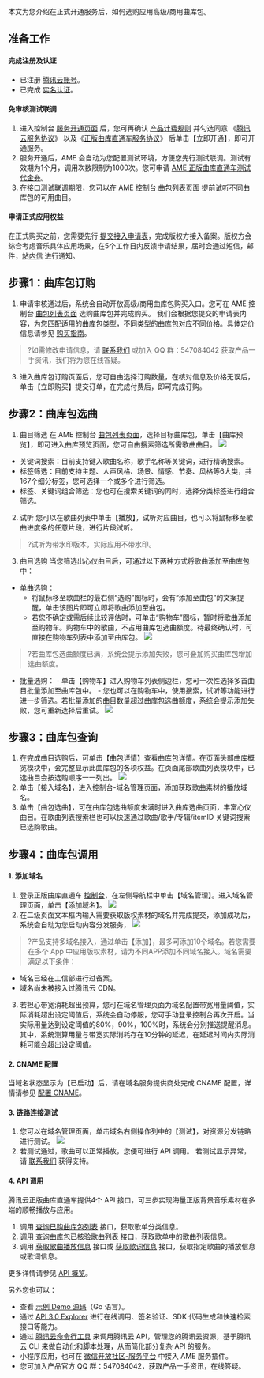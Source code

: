 本文为您介绍在正式开通服务后，如何选购应用高级/商用曲库包。

## 准备工作


#### 完成注册及认证

- 已注册 [腾讯云账号](https://cloud.tencent.com/register?s_url=https%3A%2F%2Fcloud.tencent.com%2F)。
- 已完成 [实名认证](https://cloud.tencent.com/document/product/378/3629)。


#### 免审核测试联调

1. 进入控制台 [服务开通页面](https://console.cloud.tencent.com/ame) 后，您可再确认 [产品计费规则](https://cloud.tencent.com/document/product/1155/38826) 并勾选同意 《[腾讯云服务协议](https://cloud.tencent.com/document/product/301/1967)》 以及《[正版曲库直通车服务协议](https://cloud.tencent.com/document/product/1155/40757)》 后单击【立即开通】，即可开通服务。
2. 服务开通后，AME 会自动为您配置测试环境，方便您先行测试联调。测试有效期为1个月，调用次数限制为1000次。您可申请 [AME 正版曲库直通车测试代金券](https://cloud.tencent.com/apply/p/udx74wlxdri)。
3. 在接口测试联调期限，您可以在 AME 控制台[ 曲包列表页面](https://console.cloud.tencent.com/ame/preview) 提前试听不同曲库包的可用曲目。



#### 申请正式应用权益

在正式购买之前，您需要先行 [提交接入申请表](https://cloud.tencent.com/apply/p/ewsz9hgjdpd)，完成版权方接入备案。版权方会综合考虑音乐具体应用场景，在5个工作日内反馈申请结果，届时会通过短信，邮件，[站内信](https://console.cloud.tencent.com/message) 进行通知。


## 步骤1：曲库包订购

1. 申请审核通过后，系统会自动开放高级/商用曲库包购买入口。您可在 AME 控制台 [曲包列表页面](https://console.cloud.tencent.com/ame/preview) 选购曲库包并完成购买。
我们会根据您提交的申请表内容，为您匹配适用的曲库包类型，不同类型的曲库包对应不同价格。具体定价信息请参见 [购买指南](https://cloud.tencent.com/document/product/1155/38826)。
>?如需修改申请信息，请 [联系我们](https://cloud.tencent.com/act/event/connect-service) 或加入 QQ 群：547084042 获取产品一手资讯，我们将为您在线答疑。
3. 进入曲库包订购页面后，您可自由选择订购数量，在核对信息及价格无误后，单击【立即购买】提交订单，在完成付费后，即可完成订购。


## 步骤2：曲库包选曲

1. 曲目筛选
在 AME 控制台 [曲包列表页面](https://console.cloud.tencent.com/ame/preview)，选择目标曲库包，单击【曲库预览】，即可进入曲库预览页面，您可自由搜索筛选所需歌曲曲目。
![](https://main.qcloudimg.com/raw/5b151276890a8e4a693db663bd352b4a.jpg)
 - 关键词搜索：目前支持键入歌曲名称，歌手名称等关键词，进行精确搜索。
 - 标签筛选：目前支持主题、人声风格、场景、情感、节奏、风格等6大类，共167个细分标签，您可选择一个或多个进行筛选。
 - 标签、关键词组合筛选：您也可在搜索关键词的同时，选择分类标签进行组合筛选。
2. 试听
您可以在歌曲列表中单击【播放】，试听对应曲目，也可以将鼠标移至歌曲进度条的任意片段，进行片段试听。
>?试听为带水印版本，实际应用不带水印。
3. 曲目选购
当您筛选出心仪曲目后，可通过以下两种方式将歌曲添加至曲库包中：
 - 单曲选购：
	 - 将鼠标移至歌曲栏的最右侧“选购”图标时，会有“添加至曲包”的文案提醒，单击该图片即可立即将歌曲添加至曲包。
	 - 若您不确定或需后续比较评估时，可单击“购物车”图标，暂时将歌曲添加至购物车。购物车中的歌曲，不占用曲库包选曲额度。待最终确认时，可直接在购物车列表中添加至曲库包。
	![](https://main.qcloudimg.com/raw/5f161ae58c0409c689aac01863d014f9.png)
>?若曲库包选曲额度已满，系统会提示添加失败，您可叠加购买曲库包增加选曲额度。
 - 批量选购：
		- 单击【购物车】进入购物车列表侧边栏，您可一次性选择多首曲目批量添加至曲库包中。
		- 您也可以在购物车中，使用搜索，试听等功能进行进一步筛选。若批量添加的曲目数量超过曲库包选曲额度，系统会提示添加失败，您可重新选择后重试。
	![](https://main.qcloudimg.com/raw/4fcce3843871db61fa55e72a1e658770.png)
	
	
## 步骤3：曲库包查询
	
1. 在完成曲目选购后，可单击【曲包详情】查看曲库包详情。在页面头部曲库概览模块中，会完整显示此曲库包的各项权益。在页面尾部歌曲列表模块中，已选曲目会按选购顺序一一列出。
![](https://main.qcloudimg.com/raw/5cf675b5ad46572aeef04b3a1eba5aa5.png)
2. 单击【接入域名】，进入控制台-域名管理页面，添加获取歌曲素材的播放域名。
3. 单击【曲包选曲】，可在曲库包选曲额度未满时进入曲库选曲页面，丰富心仪曲目。在歌曲列表搜索栏也可以快速通过歌曲/歌手/专辑/itemID 关键词搜索已选购歌曲。



## 步骤4：曲库包调用

#### 1. 添加域名
1. 登录正版曲库直通车 [控制台](https://console.cloud.tencent.com/mca)，在左侧导航栏中单击【域名管理】。进入域名管理页面，单击【添加域名】。
![](https://main.qcloudimg.com/raw/1adb6206aa3461736330b5ebb12633f2.png)
2. 在二级页面文本框内输入需要获取版权素材的域名并完成提交，添加成功后，系统会自动为您启动内容分发服务，
![](https://main.qcloudimg.com/raw/59936d9480d714ea203ec389f3fed950.png)
>?产品支持多域名接入，通过单击【添加】，最多可添加10个域名。若您需要在多个 App 中应用版权素材，请为不同APP添加不同域名接入。域名需要满足以下条件：
- 域名已经在工信部进行过备案。
- 域名尚未被接入过腾讯云 CDN。
3. 若担心带宽消耗超出预算，您可在域名管理页面为域名配置带宽用量阈值，实际消耗超出设定阈值后，系统会自动停服，您可手动登录控制台再次开启。当实际用量达到设定阈值的80%，90%，100%时，系统会分别推送提醒消息。其中，系统测算用量与带宽实际消耗存在10分钟的延迟，在延迟时间内实际消耗可能会超出设定阈值。



#### 2. CNAME 配置
当域名状态显示为【已启动】后，请在域名服务提供商处完成 CNAME 配置，详情请参见 [配置 CNAME](https://cloud.tencent.com/document/product/228/3121)。

#### 3. 链路连接测试
1. 您可以在域名管理页面，单击域名右侧操作列中的【测试】，对资源分发链路进行测试。
![](https://main.qcloudimg.com/raw/cecf418ce3c1a15569160b08104d0646.png)
2. 若测试通过，歌曲可以正常播放，您便可进行 API 调用。
若测试显示异常，请 [联系我们](https://cloud.tencent.com/act/event/connect-service) 获得支持。

#### 4. API 调用[](id:api)
腾讯云正版曲库直通车提供4个 API 接口，可三步实现海量正版背景音乐素材在多端的顺畅播放与应用。


1. 调用 [查询已购曲库包列表](https://cloud.tencent.com/document/product/1155/47399) 接口，获取歌单分类信息。
2. 调用 [查询曲库包已核验歌曲列表](https://cloud.tencent.com/document/product/1155/47400) 接口，获取歌单中的歌曲列表信息。
3. 调用 [获取歌曲播放信息](https://cloud.tencent.com/document/product/1155/40110) 接口或 [获取歌词信息](https://cloud.tencent.com/document/product/1155/40111) 接口，获取指定歌曲的播放信息或歌词信息。

更多详情请参见 [API 概览](https://cloud.tencent.com/document/product/1155/40100)。

另外您也可以：
- 查看 [示例 Demo 源码](https://github.com/TencentCloud/tencentcloud-sdk-go/blob/master/examples/ame/v20190916/DescribeMusic.go)（Go 语言）。
- 通过 [API 3.0 Explorer](https://console.cloud.tencent.com/api/explorer) 进行在线调用、签名验证、SDK 代码生成和快速检索接口等能力。
- 通过 [腾讯云命令行工具](https://cloud.tencent.com/document/product/440/6176) 来调用腾讯云 API，管理您的腾讯云资源，基于腾讯云 CLI 来做自动化和脚本处理，从而简化部分复杂 API 的服务。
- 小程序应用，也可在 [微信开放社区-服务平台](https://fuwu.weixin.qq.com/detail/000e288c01cb38b396a9020ee52015) 中接入 AME 服务插件。
- 您可加入产品官方 QQ 群：547084042，获取产品一手资讯，在线答疑。

